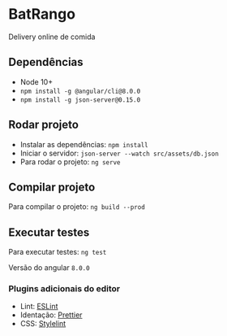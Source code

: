 # BatRango

Delivery online de comida

## Dependências

- Node 10+
- `npm install -g @angular/cli@8.0.0`
- `npm install -g json-server@0.15.0`

## Rodar projeto

- Instalar as dependências: `npm install`
- Iniciar o servidor: `json-server --watch src/assets/db.json`
- Para rodar o projeto: `ng serve`

## Compilar projeto

Para compilar o projeto: `ng build --prod`

## Executar testes

Para executar testes: `ng test`

Versão do angular `8.0.0`

### Plugins adicionais do editor

- Lint: [ESLint](https://marketplace.visualstudio.com/itemdetails?itemName=dbaeumer.vscode-eslint)
- Identação: [Prettier](https://marketplace.visualstudio.com/itemdetails?itemName=esbenp.prettier-vscode)
- CSS: [Stylelint](https://marketplace.visualstudio.com/itemdetails?itemName=shinnn.stylelint)
